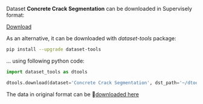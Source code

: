 Dataset **Concrete Crack Segmentation** can be downloaded in Supervisely format:

 [Download](https://assets.supervisely.com/supervisely-supervisely-assets-public/teams_storage/N/6/IM/C4MKxrRVPcYUp25FTja8In5HhUAIXz6yPgg8YsXGkhlKO6mve3Dpg9iuMXvzgOzFZd3Tf0HYU6ATGyHtyPTrwP7iPXVJqcC1CY65lY4okxCotE7WJJjXYHbhkZ0v.tar)

As an alternative, it can be downloaded with *dataset-tools* package:
``` bash
pip install --upgrade dataset-tools
```

... using following python code:
``` python
import dataset_tools as dtools

dtools.download(dataset='Concrete Crack Segmentation', dst_path='~/dtools/datasets/Concrete Crack Segmentation.tar')
```
The data in original format can be 🔗[downloaded here](https://www.kaggle.com/datasets/motono0223/concrete-crack-segmentation-dataset/download?datasetVersionNumber=1)